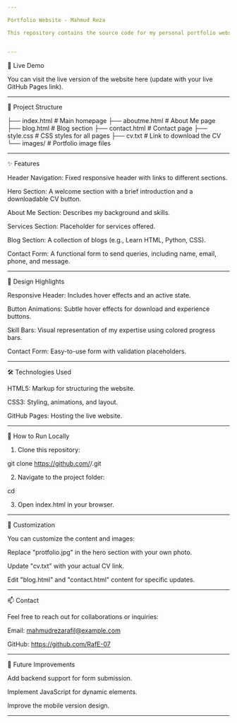 ```yaml
---

Portfolio Website - Mahmud Reza

This repository contains the source code for my personal portfolio website built using HTML and CSS. The portfolio showcases my services, blogs, and a contact section for visitors to get in touch with me.


---
```


🔗 Live Demo

You can visit the live version of the website here (update with your live GitHub Pages link).


---

📁 Project Structure

├── index.html        # Main homepage
├── aboutme.html      # About Me page
├── blog.html         # Blog section
├── contact.html      # Contact page
├── style.css         # CSS styles for all pages
├── cv.txt            # Link to download the CV
└── images/           # Portfolio image files


---

✨ Features

Header Navigation: Fixed responsive header with links to different sections.

Hero Section: A welcome section with a brief introduction and a downloadable CV button.

About Me Section: Describes my background and skills.

Services Section: Placeholder for services offered.

Blog Section: A collection of blogs (e.g., Learn HTML, Python, CSS).

Contact Form: A functional form to send queries, including name, email, phone, and message.



---

🎨 Design Highlights

Responsive Header: Includes hover effects and an active state.

Button Animations: Subtle hover effects for download and experience buttons.

Skill Bars: Visual representation of my expertise using colored progress bars.

Contact Form: Easy-to-use form with validation placeholders.



---

🛠️ Technologies Used

HTML5: Markup for structuring the website.

CSS3: Styling, animations, and layout.

GitHub Pages: Hosting the live website.



---

🚀 How to Run Locally

1. Clone this repository:

git clone https://github.com/<your-username>/<repository-name>.git


2. Navigate to the project folder:

cd <repository-name>


3. Open index.html in your browser.




---

📝 Customization

You can customize the content and images:

Replace "protfolio.jpg" in the hero section with your own photo.

Update "cv.txt" with your actual CV link.

Edit "blog.html" and "contact.html" content for specific updates.



---

📫 Contact

Feel free to reach out for collaborations or inquiries:

Email: mahmudrezarafil@example.com

GitHub: https://github.com/RafE-07



---

🌟 Future Improvements

Add backend support for form submission.

Implement JavaScript for dynamic elements.

Improve the mobile version design.



---
